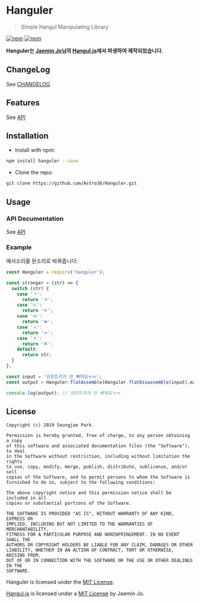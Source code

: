 # Hanguler

> Simple Hangul Manipulating Library

[![npm](https://img.shields.io/npm/v/hanguler.svg?style=flat-square)](https://www.npmjs.com/package/hanguler) [![npm](https://img.shields.io/npm/dt/hanguler.svg?style=flat-square)](https://www.npmjs.com/package/hanguler)

**Hanguler는 [Jaemin Jo](https://github.com/e-)님의 [Hangul.js](https://github.com/e-/Hangul.js)에서 파생하여 제작되었습니다.**

## ChangeLog

See [CHANGELOG](./CHANGELOG.md)

## Features

See [API](https://astro36.github.io/Hanguler/index.html)

## Installation

- Install with npm:

```bash
npm install hanguler --save
```

- Clone the repo:

```bash
git clone https://github.com/Astro36/Hanguler.git
```

## Usage

### API Documentation

See [API](https://astro36.github.io/Hanguler/index.html)

### Example

예사소리를 된소리로 바꿔줍니다:

```javascript
const Hanguler = require('hanguler');

const stronger = (str) => {
  switch (str) {
    case 'ㄱ':
      return 'ㄲ';
    case 'ㄷ':
      return 'ㄸ';
    case 'ㅂ':
      return 'ㅃ';
    case 'ㅅ':
      return 'ㅆ';
    case 'ㅈ':
      return 'ㅉ';
    default:
      return str;
  }
};

const input = '쉬프트키가 안 빠져요ㅠㅠ';
const output = Hanguler.flatAssemble(Hanguler.flatDisassemble(input).map(stronger));

console.log(output); // 쒸프트키까 안 빠쪄요ㅠㅠ
```

## License

```text
Copyright (c) 2019 Seungjae Park

Permission is hereby granted, free of charge, to any person obtaining a copy
of this software and associated documentation files (the "Software"), to deal
in the Software without restriction, including without limitation the rights
to use, copy, modify, merge, publish, distribute, sublicense, and/or sell
copies of the Software, and to permit persons to whom the Software is
furnished to do so, subject to the following conditions:

The above copyright notice and this permission notice shall be included in all
copies or substantial portions of the Software.

THE SOFTWARE IS PROVIDED "AS IS", WITHOUT WARRANTY OF ANY KIND, EXPRESS OR
IMPLIED, INCLUDING BUT NOT LIMITED TO THE WARRANTIES OF MERCHANTABILITY,
FITNESS FOR A PARTICULAR PURPOSE AND NONINFRINGEMENT. IN NO EVENT SHALL THE
AUTHORS OR COPYRIGHT HOLDERS BE LIABLE FOR ANY CLAIM, DAMAGES OR OTHER
LIABILITY, WHETHER IN AN ACTION OF CONTRACT, TORT OR OTHERWISE, ARISING FROM,
OUT OF OR IN CONNECTION WITH THE SOFTWARE OR THE USE OR OTHER DEALINGS IN THE
SOFTWARE.
```

Hanguler is licensed under the [MIT License](./LICENSE).

[Hangul.js](https://github.com/e-/Hangul.js) is licensed under a [MIT License](https://github.com/e-/Hangul.js/blob/master/LICENSE) by Jaemin Jo.
